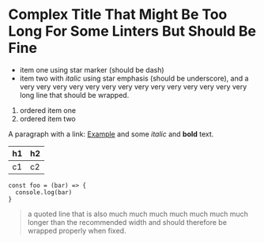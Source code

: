 # Complex Title That Might Be Too Long For Some Linters But Should Be Fine

-   item one using star marker (should be dash)
-   item two with _italic_ using star emphasis (should be underscore), and
    a very very very very very very very very very very very very very very
    long line that should be wrapped.

1.  ordered item one
2.  ordered item two

A paragraph with a link: [Example](https://example.com) and some _italic_ and
**bold** text.

| h1 | h2 |
| -- | -- |
| c1 | c2 |

```
const foo = (bar) => {
  console.log(bar)
}
```

> a quoted line that is also much much much much much much much longer
> than the recommended width and should therefore be wrapped properly
> when fixed.
